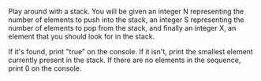 Play around with a stack. You will be given an integer N representing the number of elements to push into the stack, an integer S representing the number of elements to pop from the stack, and finally an integer X, an element that you should look for in the stack.

If it's found, print "true" on the console. If it isn't, print the smallest element currently present in the stack. If there are no elements in the sequence, print 0 on the console.
